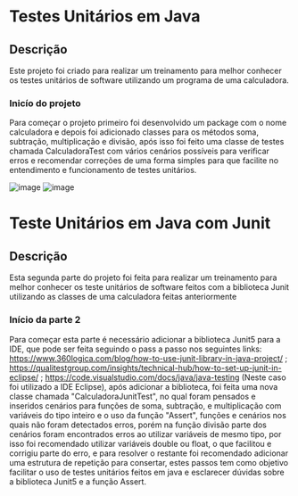 # Testes Unitários em Java

## Descrição
Este projeto foi criado para realizar um treinamento para melhor conhecer os testes unitários de software utilizando um programa de uma calculadora.

### Inicío do projeto
Para começar o projeto primeiro foi desenvolvido um package com o nome calculadora e depois foi adicionado classes para os métodos soma, subtração, multiplicação e divisão, após isso foi feito uma classe de testes chamada CalculadoraTest com vários cenários possíveis para verificar erros e recomendar correções de uma forma simples para que facilite no entendimento e funcionamento de testes unitários.

![image](https://user-images.githubusercontent.com/80266374/188244649-014e8ed2-3bd3-41af-ab8f-6ef94ff89baa.png)
![image](https://user-images.githubusercontent.com/80266374/188244664-d30dde42-c926-4602-93e9-b5bd3383ed1e.png)


# Teste Unitários em Java com Junit

## Descrição
Esta segunda parte do projeto foi feita para realizar um treinamento para melhor conhecer os teste unitários de software feitos com a biblioteca Junit utilizando as classes de uma calculadora feitas anteriormente

### Início da parte 2
Para começar esta parte é necessário adicionar a biblioteca Junit5 para a IDE, que pode ser feita seguindo o pass a passo nos seguintes links: https://www.360logica.com/blog/how-to-use-junit-library-in-java-project/ ; https://qualitestgroup.com/insights/technical-hub/how-to-set-up-junit-in-eclipse/ ; https://code.visualstudio.com/docs/java/java-testing (Neste caso foi utilizado a IDE Eclipse), após adicionar a biblioteca, foi feita uma nova classe chamada "CalculadoraJunitTest", no qual foram pensados e inseridos cenários para funções de soma, subtração, e multiplicação com variáveis do tipo inteiro e o uso da função "Assert", funções e cenários nos quais não foram detectados erros, porém na função divisão parte dos cenários foram encontrados erros ao utilizar variáveis de mesmo tipo, por isso foi recomendado utilizar variáveis double ou float, o que facilitou e corrigiu parte do erro, e para resolver o restante foi recomendado adicionar uma estrutura de repetição para consertar, estes passos tem como objetivo facilitar o uso de testes unitários feitos em java e esclarecer dúvidas sobre a biblioteca Junit5 e a função Assert.
